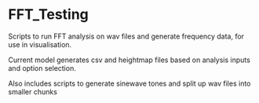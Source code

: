 # FFT_Testing

Scripts to run FFT analysis on wav files and generate frequency data, for use in visualisation.

Current model generates csv and heightmap files based on analysis inputs and option selection.

Also includes scripts to generate sinewave tones and split up wav files into smaller chunks
